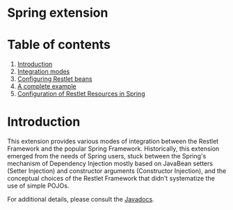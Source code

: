 Spring extension
================

Table of contents
=================

1.  [Introduction](http://web.archive.org/web/20110309225823/http://wiki.restlet.org/docs_2.1/13-restlet/28-restlet/70-restlet.html#dsy70-restlet_Introduction)
2.  [Integration
    modes](http://web.archive.org/web/20110309225823/http://wiki.restlet.org/docs_2.1/13-restlet/28-restlet/70-restlet/194-restlet.html "Spring extension - Integration modes")
3.  [Configuring Restlet
    beans](http://web.archive.org/web/20110309225823/http://wiki.restlet.org/docs_2.1/13-restlet/28-restlet/70-restlet/195-restlet.html "Spring extension - Configuring Restlet beans")
4.  [A complete
    example](http://web.archive.org/web/20110309225823/http://wiki.restlet.org/docs_2.1/13-restlet/28-restlet/70-restlet/196-restlet.html "Spring extension - A complete example")
5.  [Configuration of Restlet Resources in
    Spring](http://web.archive.org/web/20110309225823/http://wiki.restlet.org/docs_2.1/13-restlet/28-restlet/70-restlet/197-restlet.html "Spring extension - Configuration of Restlet resources")

Introduction
============

This extension provides various modes of integration between the Restlet
Framework and the popular Spring Framework. Historically, this extension
emerged from the needs of Spring users, stuck between the Spring's
mechanism of Dependency Injection mostly based on JavaBean setters
(Setter Injection) and constructor arguments (Constructor Injection),
and the conceptual choices of the Restlet Framework that didn't
systematize the use of simple POJOs. 

For additional details, please consult the
[Javadocs](http://web.archive.org/web/20110309225823/http://www.restlet.org/documentation/2.0/jee/ext/org/restlet/ext/spring/package-summary.html).

